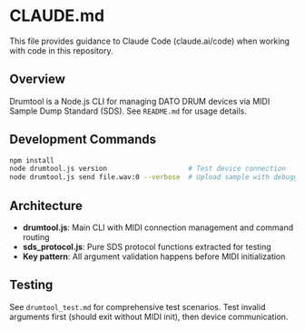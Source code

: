 # CLAUDE.md

This file provides guidance to Claude Code (claude.ai/code) when working with code in this repository.

## Overview

Drumtool is a Node.js CLI for managing DATO DRUM devices via MIDI Sample Dump Standard (SDS). See `README.md` for usage details.

## Development Commands

```bash
npm install
node drumtool.js version                    # Test device connection
node drumtool.js send file.wav:0 --verbose  # Upload sample with debugging
```

## Architecture

- **drumtool.js**: Main CLI with MIDI connection management and command routing  
- **sds_protocol.js**: Pure SDS protocol functions extracted for testing
- **Key pattern**: All argument validation happens before MIDI initialization

## Testing

See `drumtool_test.md` for comprehensive test scenarios. Test invalid arguments first (should exit without MIDI init), then device communication.